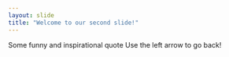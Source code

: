 ```yaml
---
layout: slide
title: "Welcome to our second slide!"
---
```

Some funny and inspirational quote
Use the left arrow to go back!
